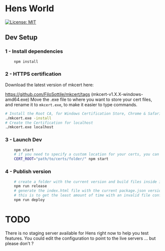 # Hens World

 [![License: MIT](https://img.shields.io/badge/License-MIT-yellow.svg)](https://opensource.org/licenses/MIT)
 
## Dev Setup
### 1 - Install dependencies
```bash
    npm install
```

### 2 - HTTPS certification
Download the latest version of mkcert here:

https://github.com/FiloSottile/mkcert/tags (mkcert-v1.X.X-windows-amd64.exe)
Move the .exe file to where you want to store your cert files, and rename it to `mkcert.exe`, to make it easier to type commands.
```bash
# Install the Root CA, for Windows Certification Store, Chrome & Safari
./mkcert.exe -install     
# Create the Certification for localhost
./mkcert.exe localhost
```

### 3 - Launch Dev
```bash
    npm start
    # if you need to specify a custom location for your certs, you can use the env param CERT_ROOT
    CERT_ROOT="path/to/certs/folder/" npm start
```


### 4 - Publish version
```bash
    # create a folder with the current version and build files inside it
    npm run release
    # generate the index.html file with the current package.json version to target the newly created folder
    # this is to get the least amount of time with an invalid file configuration for users
    npm run deploy
```

# TODO
There is no staging server available for Hens right now to help you test features. You could edit the configuration to point to the live servers ... but please don't ?
